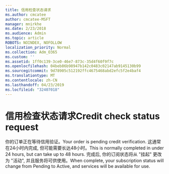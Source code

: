 ```yaml
---
title: 信用检查状态请求
ms.author: cmcatee
author: cmcatee-MSFT
manager: mnirkhe
ms.date: 2/23/2018
ms.audience: Admin
ms.topic: article
ROBOTS: NOINDEX, NOFOLLOW
localization_priority: Normal
ms.collection: Adm_O365
ms.custom: ''
ms.assetid: 1ff0c139-3ce0-46e7-873c-35d4f60f9f7c
ms.openlocfilehash: 04beb86b98947b142c0483c02147ab9145130b99
ms.sourcegitcommit: 9d78905c512192ffc4675468abd2efc5f2e4baf4
ms.translationtype: MT
ms.contentlocale: zh-CN
ms.lasthandoff: 04/23/2019
ms.locfileid: "32407018"
---
```

# <a name="credit-check-status-request"></a><span data-ttu-id="2b23b-102">信用检查状态请求</span><span class="sxs-lookup"><span data-stu-id="2b23b-102">Credit check status request</span></span>

<span data-ttu-id="2b23b-103">你的订单正在等待信用验证。</span><span class="sxs-lookup"><span data-stu-id="2b23b-103">Your order is pending credit verification.</span></span> <span data-ttu-id="2b23b-104">这通常在24小时内完成, 但可能需要长达48小时。</span><span class="sxs-lookup"><span data-stu-id="2b23b-104">This is normally completed in under 24 hours, but can take up to 48 hours.</span></span> <span data-ttu-id="2b23b-105">完成后, 你的订阅状态将从 "挂起" 更改为 "活动", 并且服务将可供使用。</span><span class="sxs-lookup"><span data-stu-id="2b23b-105">When complete, your subscription status will change from Pending to Active, and services will be available for use.</span></span>
  

